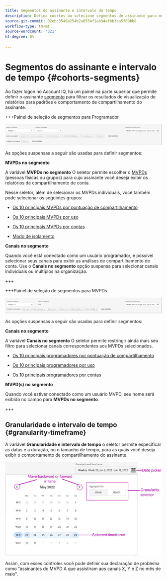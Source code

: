 ```yaml
---
title: Segmentos do assinante e intervalo de tempo
description: Defina coortes ou selecione segmentos de assinante para medir as possibilidades de compartilhamento de conta e os padrões dos visualizadores de canal para usar ferramentas gráficas e relatórios no Account IQ.
source-git-commit: 02ebc3548a254b2a6554f1ab34afbb3ea5f09bb8
workflow-type: tm+mt
source-wordcount: '321'
ht-degree: 0%

---
```



# Segmentos do assinante e intervalo de tempo {#cohorts-segments}

Ao fazer logon no Account IQ, há um painel na parte superior que permite definir o assinante [segmento](/help/AccountIQ/product-concepts.md#segment-segmet-def) para filtrar os resultados de visualização de relatórios para padrões e comportamento de compartilhamento do assinante.

<!--![](assets/segment-timeframe-panel.png)-->

+++Painel de seleção de segmentos para Programador

![](assets/segment-panel-programmer.png)

<!--![](assets/filter-panel.png)-->

As opções suspensas a seguir são usadas para definir segmentos:

**MVPDs no segmento**

A variável **MVPDs no segmento** O seletor permite escolher o [MVPDs](/help/AccountIQ/product-concepts.md#mvpd-def) (pessoas físicas ou grupos) para cujo assinante você deseja exibir os relatórios de compartilhamento de conta.

Nesse seletor, além de selecionar os MVPDs individuais, você também pode selecionar os seguintes grupos:

* [Os 10 principais MVPDs por pontuação de compartilhamento](/help/AccountIQ/product-concepts.md#top-mvpds-def)

* [Os 10 principais MVPDs por uso](/help/AccountIQ/product-concepts.md#top-mvpds-def)

* [Os 10 principais MVPDs por contas](/help/AccountIQ/product-concepts.md#top-mvpds-def)

* [Modo de isolamento](/help/AccountIQ/isolation-mode.md)

**Canais no segmento**

Quando você está conectado como um usuário programador, é possível selecionar seus canais para exibir as análises de compartilhamento de conta. Use o **Canais no segmento** opção suspensa para selecionar canais individuais ou múltiplos na organização.

+++

+++Painel de seleção de segmentos para MVPDs

![](assets/segment-panel-mvpd.png)

As opções suspensas a seguir são usadas para definir segmentos:

**Canais no segmento**

A variável **Canais no segmento** O seletor permite restringir ainda mais seu filtro para selecionar canais correspondentes aos MVPDs selecionados.

* [Os 10 principais programadores por pontuação de compartilhamento](/help/AccountIQ/product-concepts.md#top-mvpds-def)

* [Os 10 principais programadores por uso](/help/AccountIQ/product-concepts.md#top-mvpds-def)

* [Os 10 principais programadores por contas](/help/AccountIQ/product-concepts.md#top-mvpds-def)

**MVPD(s) no segmento**

Quando você estiver conectado como um usuário MVPD, seu nome será exibido no campo para **MVPDs no segmento**.

+++




<!--For example, you can define your segment as the "subscribers of the MVPD A that watched the channels X, Y, and Z".-->



## Granularidade e intervalo de tempo {#granularity-timeframe}

A variável **Granularidade e intervalo de tempo** o seletor permite especificar as datas e a duração, ou o tamanho de tempo, para as quais você deseja exibir o comportamento de compartilhamento do assinante.

![Granularidade e período](assets/granularity-timeframe-weekwise.png)

Assim, com esses controles você pode definir sua declaração de problema como &quot;assinantes do MVPD A que assistiram aos canais X, Y e Z no mês de maio&quot;.

